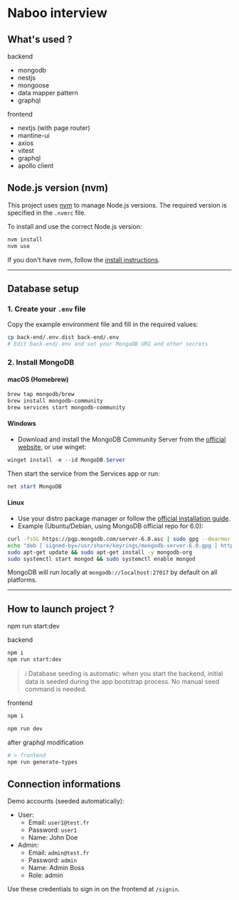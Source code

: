 # Naboo interview

## What's used ?

backend

- mongodb
- nestjs
- mongoose
- data mapper pattern
- graphql

frontend

- nextjs (with page router)
- mantine-ui
- axios
- vitest
- graphql
- apollo client

## Node.js version (nvm)

This project uses [nvm](https://github.com/nvm-sh/nvm) to manage Node.js versions. The required version is specified in the `.nvmrc` file.

To install and use the correct Node.js version:

```bash
nvm install
nvm use
```

If you don't have nvm, follow the [install instructions](https://github.com/nvm-sh/nvm#installing-and-updating).

---

## Database setup

### 1. Create your `.env` file

Copy the example environment file and fill in the required values:

```bash
cp back-end/.env.dist back-end/.env
# Edit back-end/.env and set your MongoDB URI and other secrets
```

### 2. Install MongoDB

#### macOS (Homebrew)

```bash
brew tap mongodb/brew
brew install mongodb-community
brew services start mongodb-community
```

#### Windows

- Download and install the MongoDB Community Server from the [official website](https://www.mongodb.com/try/download/community), or use winget:

```powershell
winget install -e --id MongoDB.Server
```

Then start the service from the Services app or run:

```powershell
net start MongoDB
```

#### Linux

- Use your distro package manager or follow the [official installation guide](https://www.mongodb.com/docs/manual/administration/install-on-linux/).
- Example (Ubuntu/Debian, using MongoDB official repo for 6.0):

```bash
curl -fsSL https://pgp.mongodb.com/server-6.0.asc | sudo gpg --dearmor -o /usr/share/keyrings/mongodb-server-6.0.gpg
echo "deb [ signed-by=/usr/share/keyrings/mongodb-server-6.0.gpg ] https://repo.mongodb.org/apt/ubuntu $(lsb_release -cs)/mongodb-org/6.0 multiverse" | sudo tee /etc/apt/sources.list.d/mongodb-org-6.0.list
sudo apt-get update && sudo apt-get install -y mongodb-org
sudo systemctl start mongod && sudo systemctl enable mongod
```

MongoDB will run locally at `mongodb://localhost:27017` by default on all platforms.

---

## How to launch project ?

npm run start:dev

backend

```bash
npm i
npm run start:dev
```

> ℹ️ Database seeding is automatic: when you start the backend, initial data is seeded during the app bootstrap process. No manual seed command is needed.

frontend

```bash
npm i

npm run dev
```

after graphql modification

```bash
# > frontend
npm run generate-types
```

## Connection informations

Demo accounts (seeded automatically):

- User:
  - Email: `user1@test.fr`
  - Password: `user1`
  - Name: John Doe
- Admin:
  - Email: `admin@test.fr`
  - Password: `admin`
  - Name: Admin Boss
  - Role: admin

Use these credentials to sign in on the frontend at `/signin`.
